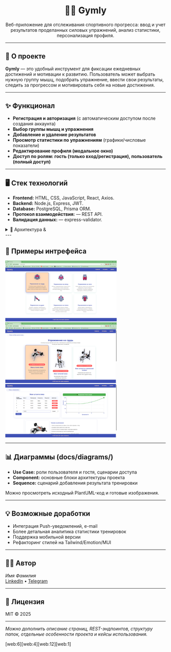 <h1 align="center">🏋️‍♂️ Gymly</h1>
<p align="center">
  Веб-приложение для отслеживания спортивного прогресса: ввод и учет результатов проделанных силовых упражнений, анализ статистики, персонализация профиля.
</p>

---

## 🚀 О проекте

**Gymly** — это удобный инструмент для фиксации ежедневных достижений и мотивации к развитию.
Пользователь может выбрать нужную группу мышц, подобрать упражнение, ввести свои результаты, следить за прогрессом и мотивировать себя на новые достижения.

---

## ✨ Функционал

- **Регистрация и авторизация** (c автоматическим доступом после создания аккаунта)
- **Выбор группы мышц и упражнения**
- **Добавление и удаление результатов**
- **Просмотр статистики по упражнениям** (графики/числовые показатели)
- **Редактирование профиля (модальное окно)**
- **Доступ по ролям: гость (только вход/регистрация), пользователь (полный доступ)**

---

## 🖥️ Стек технологий

- **Frontend:** HTML, CSS, JavaScript, React, Axios.
- **Backend:** Node.js, Express, JWT.
- **Database:** PostgreSQL, Prisma ORM.
- **Протокол взаимодействия:** — REST API.
- **Валидация данных:** — express-validator.
  
<details>
<summary>📁 Архитектура &amp;</summary>

- Frontend: страницы Home, ExerciseList, ExerciseDetail, Login, Register, Profile, ProfileEdit.
- Backend: контроллеры Auth, User, Exercise, Profile, middleware проверки токенов.
- ORM: Prisma, база данных в PostgreSQL.
- Взаимодействие клиент <-> сервер по REST, бэкенд <-> БД через Prisma ORM.

</details>
---

## 📝 Примеры интрефейса
<img src="https://github.com/UnG1n/Gymly/blob/master/image_examples/1.png" width="350"/>
<img src="https://github.com/UnG1n/Gymly/blob/master/image_examples/2.png" width="350"/>
<img src="https://github.com/UnG1n/Gymly/blob/master/image_examples/3.png" width="350"/>

---

## 📊 Диаграммы (docs/diagrams/)

- **Use Case:** роли пользователя и гостя, сценарии доступа
- **Component:** основные блоки архитектуры проекта
- **Sequence:** сценарий добавления результата тренировки

Можно просмотреть исходный PlantUML-код и готовые изображения.

---

## 💡 Возможные доработки

- Интеграция Push-уведомлений, e-mail
- Более детальная аналитика статистики тренировок
- Поддержка мобильной версии
- Рефакторинг стилей на Tailwind/Emotion/MUI

---

## 🧑‍💻 Автор

*Имя Фамилия*  
[LinkedIn](https://linkedin.com/in/ваш-линкед-ин) • [Telegram](https://t.me/ваш_ник)

---

## 📎 Лицензия

MIT © 2025

---

_Можно дополнить описание страниц, REST-эндпоинтов, структуру папок, отдельные особенности проекта и кейсы использования._

[web:6][web:4][web:12][web:1]
